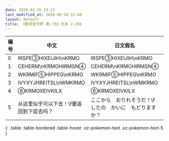 ```yaml
---
date: 2020-03-26 23:13
last_modified_at: 2020-06-20 22:40
layout: default
title: 《精灵宝可梦 黑／白》文本 2-256
---
```

| 编号 | 中文 | 日文假名 | 日文汉字 |
| ---- | ---- | ---- | --- |
| 0 | IRSPE③HIXEIJIH\nKRMO | IRSPE③HIXEIJIH\nKRMO | IRSPE③HIXEIJIH\nKRMO |
| 1 | CEHERM\nKRMOHIRMSN④ | CEHERM\nKRMOHIRMSN④ | CEHERM\nKRMOHIRMSN④ |
| 2 | WKRMIF⑤HIPPEG\nKRMO | WKRMIF⑤HIPPEG\nKRMO | WKRMIF⑤HIPPEG\nKRMO |
| 3 | IVYXYJHREITSL\nWMKRMO | IVYXYJHREITSL\nWMKRMO | IVYXYJHREITSL\nWMKRMO |
| 4 | ⑥KRMOXEIVKILX | ⑥KRMOXEIVKILX | ⑥KRMOXEIVKILX |
| 5 | 从这里似乎可以下去！\f要返回到下层去吗？ | ここから　おりれそうだ！\fしたの　かいに　もどりますか？ | ここから　降りれそうだ！\f下の　階に　戻りますか？ |
{: .table .table-bordered .table-hover .xz-pokemon-text .xz-pokemon-text-5 }
